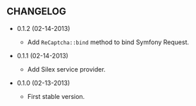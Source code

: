 CHANGELOG
---------

* 0.1.2 (02-14-2013)

  * Add `ReCaptcha::bind` method to bind Symfony Request.

* 0.1.1 (02-14-2013)

  * Add Silex service provider.

* 0.1.0 (02-13-2013)

  * First stable version.
